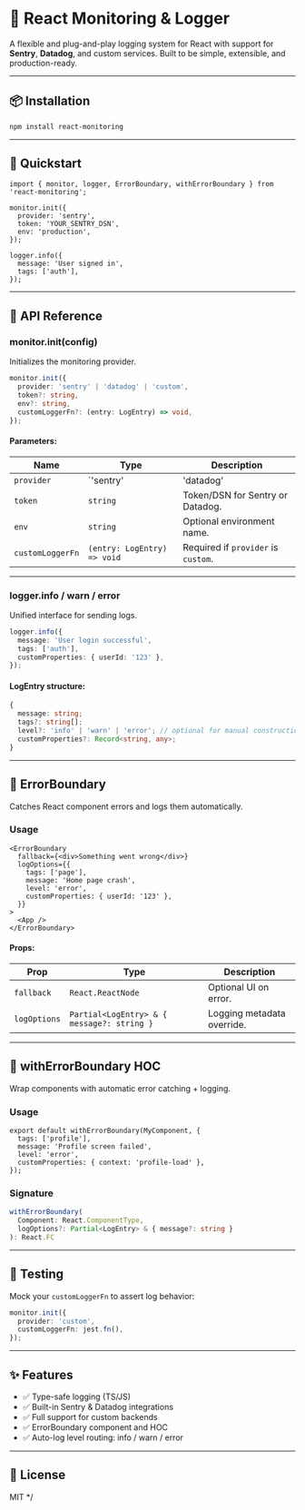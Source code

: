 # 🧩 React Monitoring & Logger

A flexible and plug-and-play logging system for React with support for **Sentry**, **Datadog**, and custom services. Built to be simple, extensible, and production-ready.

---

## 📦 Installation

```bash
npm install react-monitoring
```

---

## 🚀 Quickstart

```tsx
import { monitor, logger, ErrorBoundary, withErrorBoundary } from 'react-monitoring';

monitor.init({
  provider: 'sentry',
  token: 'YOUR_SENTRY_DSN',
  env: 'production',
});

logger.info({
  message: 'User signed in',
  tags: ['auth'],
});
```

---

## 🔧 API Reference

### monitor.init(config)
Initializes the monitoring provider.

```ts
monitor.init({
  provider: 'sentry' | 'datadog' | 'custom',
  token?: string,
  env?: string,
  customLoggerFn?: (entry: LogEntry) => void,
});
```

#### Parameters:
| Name             | Type                                      | Description                          |
|------------------|-------------------------------------------|--------------------------------------|
| `provider`       | `'sentry' | 'datadog' | 'custom'`         | Required. Which logger to use.       |
| `token`          | `string`                                  | Token/DSN for Sentry or Datadog.     |
| `env`            | `string`                                  | Optional environment name.           |
| `customLoggerFn` | `(entry: LogEntry) => void`               | Required if `provider` is `custom`.  |

---

### logger.info / warn / error
Unified interface for sending logs.

```ts
logger.info({
  message: 'User login successful',
  tags: ['auth'],
  customProperties: { userId: '123' },
});
```

#### LogEntry structure:
```ts
{
  message: string;
  tags?: string[];
  level?: 'info' | 'warn' | 'error'; // optional for manual construction
  customProperties?: Record<string, any>;
}
```

---

## 🧱 ErrorBoundary
Catches React component errors and logs them automatically.

### Usage
```tsx
<ErrorBoundary
  fallback={<div>Something went wrong</div>}
  logOptions={{
    tags: ['page'],
    message: 'Home page crash',
    level: 'error',
    customProperties: { userId: '123' },
  }}
>
  <App />
</ErrorBoundary>
```

#### Props:
| Prop         | Type                                  | Description                             |
|--------------|----------------------------------------|-----------------------------------------|
| `fallback`   | `React.ReactNode`                      | Optional UI on error.                   |
| `logOptions` | `Partial<LogEntry> & { message?: string }` | Logging metadata override.         |

---

## 🎯 withErrorBoundary HOC
Wrap components with automatic error catching + logging.

### Usage
```tsx
export default withErrorBoundary(MyComponent, {
  tags: ['profile'],
  message: 'Profile screen failed',
  level: 'error',
  customProperties: { context: 'profile-load' },
});
```

### Signature
```ts
withErrorBoundary(
  Component: React.ComponentType,
  logOptions?: Partial<LogEntry> & { message?: string }
): React.FC
```

---

## 🧪 Testing
Mock your `customLoggerFn` to assert log behavior:
```ts
monitor.init({
  provider: 'custom',
  customLoggerFn: jest.fn(),
});
```

---

## ✨ Features
- ✅ Type-safe logging (TS/JS)
- ✅ Built-in Sentry & Datadog integrations
- ✅ Full support for custom backends
- ✅ ErrorBoundary component and HOC
- ✅ Auto-log level routing: info / warn / error

---

## 📄 License
MIT
*/
